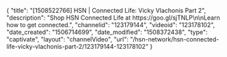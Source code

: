 {
    "title": "[1508522766] HSN | Connected Life: Vicky Vlachonis Part 2",
    "description": "Shop HSN Connected Life at https:\/\/goo.gl\/sjTNLP\n\nLearn how to get connected.",
    "channelid": "123179144",
    "videoid": "123178102",
    "date_created": "1506714699",
    "date_modified": "1508372438",
    "type": "captivate",
    "layout": "channelVideo",
    "url": "\/hsn-network\/hsn-connected-life-vicky-vlachonis-part-2\/123179144-123178102"
}